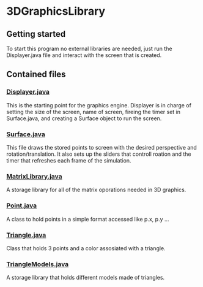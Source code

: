 # 3DGraphicsLibrary

## Getting started
To start this program no external libraries are needed, just run the Displayer.java file and interact with the screen that is created. 

## Contained files 

### [Displayer.java](3DGraphicsLibrary/src/main/Displayer.java)
This is the starting point for the graphics engine. Displayer is in charge of setting the size of the screen, name of screen, fireing the timer set in Surface.java, and creating a Surface object to run the screen.

### [Surface.java](3DGraphicsLibrary/src/main/Surface.java)
This file draws the stored points to screen with the desired perspective and rotation/translation. It also sets up the sliders that controll roation and the timer that refreshes each frame of the simulation.

### [MatrixLibrary.java](3DGraphicsLibrary/src/main/MatrixLibrary.java)
A storage library for all of the matrix oporations needed in 3D graphics.

### [Point.java](3DGraphicsLibrary/src/main/Point.java)
A class to hold points in a simple format accessed like p.x, p.y ...

### [Triangle.java](3DGraphicsLibrary/src/main/Triangle.java)
Class that holds 3 points and a color assosiated with a triangle.

### [TriangleModels.java](3DGraphicsLibrary/src/main/TriangleModels.java)
A storage library that holds different models made of triangles.
